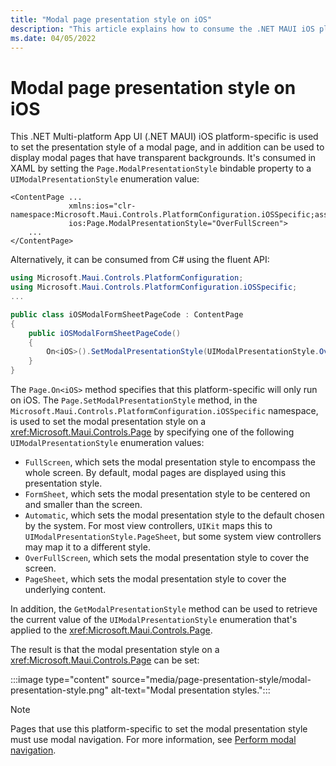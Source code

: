 ```yaml
---
title: "Modal page presentation style on iOS"
description: "This article explains how to consume the .NET MAUI iOS platform-specific that sets the presentation style of a modal page."
ms.date: 04/05/2022
---
```


# Modal page presentation style on iOS

This .NET Multi-platform App UI (.NET MAUI) iOS platform-specific is used to set the presentation style of a modal page, and in addition can be used to display modal pages that have transparent backgrounds. It's consumed in XAML by setting the `Page.ModalPresentationStyle` bindable property to a `UIModalPresentationStyle` enumeration value:

```xaml
<ContentPage ...
             xmlns:ios="clr-namespace:Microsoft.Maui.Controls.PlatformConfiguration.iOSSpecific;assembly=Microsoft.Maui.Controls"
             ios:Page.ModalPresentationStyle="OverFullScreen">
    ...
</ContentPage>
```

Alternatively, it can be consumed from C# using the fluent API:

```csharp
using Microsoft.Maui.Controls.PlatformConfiguration;
using Microsoft.Maui.Controls.PlatformConfiguration.iOSSpecific;
...

public class iOSModalFormSheetPageCode : ContentPage
{
    public iOSModalFormSheetPageCode()
    {
        On<iOS>().SetModalPresentationStyle(UIModalPresentationStyle.OverFullScreen);
    }
}
```

The `Page.On<iOS>` method specifies that this platform-specific will only run on iOS. The `Page.SetModalPresentationStyle` method, in the `Microsoft.Maui.Controls.PlatformConfiguration.iOSSpecific` namespace, is used to set the modal presentation style on a <xref:Microsoft.Maui.Controls.Page> by specifying one of the following `UIModalPresentationStyle` enumeration values:

- `FullScreen`, which sets the modal presentation style to encompass the whole screen. By default, modal pages are displayed using this presentation style.
- `FormSheet`, which sets the modal presentation style to be centered on and smaller than the screen.
- `Automatic`, which sets the modal presentation style to the default chosen by the system. For most view controllers, `UIKit` maps this to `UIModalPresentationStyle.PageSheet`, but some system view controllers may map it to a different style.
- `OverFullScreen`, which sets the modal presentation style to cover the screen.
- `PageSheet`, which sets the modal presentation style to cover the underlying content.

In addition, the `GetModalPresentationStyle` method can be used to retrieve the current value of the `UIModalPresentationStyle` enumeration that's applied to the <xref:Microsoft.Maui.Controls.Page>.

The result is that the modal presentation style on a <xref:Microsoft.Maui.Controls.Page> can be set:

:::image type="content" source="media/page-presentation-style/modal-presentation-style.png" alt-text="Modal presentation styles.":::

> [!NOTE]
> Pages that use this platform-specific to set the modal presentation style must use modal navigation. For more information, see [Perform modal navigation](~/user-interface/pages/navigationpage.md#perform-modal-navigation).
